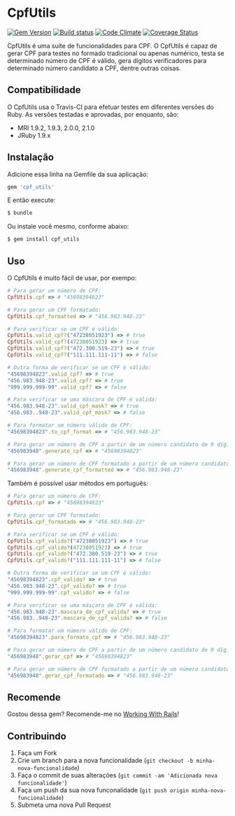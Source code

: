 # CpfUtils
[![Gem Version](https://badge.fury.io/rb/cpf_utils.png)](http://badge.fury.io/rb/cpf_utils)
[![Build status](https://secure.travis-ci.org/jacksonpires/cpf_utils.png)](https://secure.travis-ci.org/jacksonpires/cpf_utils)
[![Code Climate](https://codeclimate.com/github/jacksonpires/cpf_utils.png)](https://codeclimate.com/github/jacksonpires/cpf_utils)
[![Coverage Status](https://coveralls.io/repos/jacksonpires/cpf_utils/badge.png?branch=master)](https://coveralls.io/r/jacksonpires/cpf_utils?branch=master)

CpfUtils é uma suíte de funcionalidades para CPF.
O CpfUtils é capaz de gerar CPF para testes no formado tradicional ou apenas numérico, testa se determinado número de CPF é válido, gera dígitos verificadores para determinado número candidato a CPF, dentre outras coisas.

## Compatibilidade

O CpfUtils usa o Travis-CI para efetuar testes em diferentes versões do Ruby. As versões testadas e aprovadas, por enquanto, são:

* MRI 1.9.2, 1.9.3, 2.0.0, 2.1.0
* JRuby 1.9.x

## Instalação

Adicione essa linha na Gemfile da sua aplicação:

```ruby
gem 'cpf_utils'
```

E então execute:

```ruby
$ bundle
```

Ou instale você mesmo, conforme abaixo:

```ruby
$ gem install cpf_utils
```

## Uso

O CpfUtils é muito fácil de usar, por exempo:

```ruby
# Para gerar um número de CPF:
CpfUtils.cpf => # "45698394823"

# Para gerar um CPF formatado:
CpfUtils.cpf_formatted => # "456.983.948-23"

# Para verificar se um CPF é válido:
CpfUtils.valid_cpf?("47238051923") => # true
CpfUtils.valid_cpf?(47238051923) => # true
CpfUtils.valid_cpf?("472.380.519-23") => # true
CpfUtils.valid_cpf?("111.111.111-11") => # false

# Outra forma de verificar se um CPF é válido:
"45698394823".valid_cpf? => # true
"456.983.948-23".valid_cpf? => # true
"999.999.999-99".valid_cpf? => # false

# Para verificar se uma máscara de CPF é válida:
"456.983.948-23".valid_cpf_mask? => # true
"456.983..948-23".valid_cpf_mask? => # false

# Para formatar um número válido de CPF:
"45698394823".to_cpf_format => # "456.983.948-23"

# Para gerar um número de CPF a partir de um número candidato de 9 dígitos:
"456983948".generate_cpf => # "45698394823"

# Para gerar um número de CPF formatado a partir de um número candidato de 9 dígitos:
"456983948".generate_cpf_formatted => # "456.983.948-23"
```

Também é possível usar métodos em português:

```ruby
# Para gerar um número de CPF:
CpfUtils.cpf => # "45698394823"

# Para gerar um CPF formatado:
CpfUtils.cpf_formatado => # "456.983.948-23"

# Para verificar se um CPF é válido:
CpfUtils.cpf_valido?("47238051923") => # true
CpfUtils.cpf_valido?(47238051923) => # true
CpfUtils.cpf_valido?("472.380.519-23") => # true
CpfUtils.cpf_valido?("111.111.111-11") => # false

# Outra forma de verificar se um CPF é válido:
"45698394823".cpf_valido? => # true
"456.983.948-23".cpf_valido? => # true
"999.999.999-99".cpf_valido? => # false

# Para verificar se uma máscara de CPF é válida:
"456.983.948-23".mascara_de_cpf_valida? => # true
"456.983..948-23".mascara_de_cpf_valida? => # false

# Para formatar um número válido de CPF:
"45698394823".para_formato_cpf => # "456.983.948-23"

# Para gerar um número de CPF a partir de um número candidato de 9 dígitos:
"456983948".gerar_cpf => # "45698394823"

# Para gerar um número de CPF formatado a partir de um número candidato de 9 dígitos:
"456983948".gerar_cpf_formatado => # "456.983.948-23"
```

## Recomende

Gostou dessa gem? Recomende-me no [Working With Rails](http://www.workingwithrails.com/people/148426)!

## Contribuindo

1. Faça um Fork
2. Crie um branch para a nova funcionalidade (`git checkout -b minha-nova-funcionalidade`)
3. Faça o commit de suas alterações  (`git commit -am 'Adicionada nova funcionalidade'`)
4. Faça um push da sua nova funconalidade (`git push origin minha-nova-funcionalidade`)
5. Submeta uma nova Pull Request

